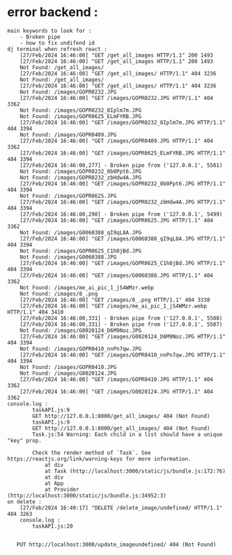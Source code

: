 # error backend :
    main keywords to look for :
        - Broken pipe
        - how to fix undifend id 
    dj terminal when refresh react :
        [27/Feb/2024 16:46:00] "GET /get_all_images HTTP/1.1" 200 1493
        [27/Feb/2024 16:46:00] "GET /get_all_images HTTP/1.1" 200 1493
        Not Found: /get_all_images/
        [27/Feb/2024 16:46:00] "GET /get_all_images/ HTTP/1.1" 404 3236
        Not Found: /get_all_images/
        [27/Feb/2024 16:46:00] "GET /get_all_images/ HTTP/1.1" 404 3236
        Not Found: /images/GOPR0232.JPG
        [27/Feb/2024 16:46:00] "GET /images/GOPR0232.JPG HTTP/1.1" 404 3362
        Not Found: /images/GOPR0232_8Iplm7m.JPG
        Not Found: /images/GOPR0625_ELmFYRB.JPG
        [27/Feb/2024 16:46:00] "GET /images/GOPR0232_8Iplm7m.JPG HTTP/1.1" 404 3394
        Not Found: /images/GOPR0409.JPG
        [27/Feb/2024 16:46:00] "GET /images/GOPR0409.JPG HTTP/1.1" 404 3362
        [27/Feb/2024 16:46:00] "GET /images/GOPR0625_ELmFYRB.JPG HTTP/1.1" 404 3394
        [27/Feb/2024 16:46:00,277] - Broken pipe from ('127.0.0.1', 5501)
        Not Found: /images/GOPR0232_0b0Ppt6.JPG
        Not Found: /images/GOPR0232_zbHdw4A.JPG
        [27/Feb/2024 16:46:00] "GET /images/GOPR0232_0b0Ppt6.JPG HTTP/1.1" 404 3394
        Not Found: /images/GOPR0625.JPG
        [27/Feb/2024 16:46:00] "GET /images/GOPR0232_zbHdw4A.JPG HTTP/1.1" 404 3394
        [27/Feb/2024 16:46:00,290] - Broken pipe from ('127.0.0.1', 5499)
        [27/Feb/2024 16:46:00] "GET /images/GOPR0625.JPG HTTP/1.1" 404 3362
        Not Found: /images/G0060388_qI9qL8A.JPG
        [27/Feb/2024 16:46:00] "GET /images/G0060388_qI9qL8A.JPG HTTP/1.1" 404 3394
        Not Found: /images/GOPR0625_C1h0jBd.JPG
        Not Found: /images/G0060388.JPG
        [27/Feb/2024 16:46:00] "GET /images/GOPR0625_C1h0jBd.JPG HTTP/1.1" 404 3394
        [27/Feb/2024 16:46:00] "GET /images/G0060388.JPG HTTP/1.1" 404 3362
        Not Found: /images/me_ai_pic_1_jS4WMzr.webp
        Not Found: /images/8_.png
        [27/Feb/2024 16:46:00] "GET /images/8_.png HTTP/1.1" 404 3338
        [27/Feb/2024 16:46:00] "GET /images/me_ai_pic_1_jS4WMzr.webp HTTP/1.1" 404 3410
        [27/Feb/2024 16:46:00,331] - Broken pipe from ('127.0.0.1', 5508)
        [27/Feb/2024 16:46:00,331] - Broken pipe from ('127.0.0.1', 5507)
        Not Found: /images/G0020124_D6M9Noz.JPG
        [27/Feb/2024 16:46:00] "GET /images/G0020124_D6M9Noz.JPG HTTP/1.1" 404 3394
        Not Found: /images/GOPR0410_nnPn7qw.JPG
        [27/Feb/2024 16:46:00] "GET /images/GOPR0410_nnPn7qw.JPG HTTP/1.1" 404 3394
        Not Found: /images/GOPR0410.JPG
        Not Found: /images/G0020124.JPG
        [27/Feb/2024 16:46:00] "GET /images/GOPR0410.JPG HTTP/1.1" 404 3362
        [27/Feb/2024 16:46:00] "GET /images/G0020124.JPG HTTP/1.1" 404 3362
    console.log : 
            taskAPI.js:9 
            GET http://127.0.0.1:8000/get_all_images/ 404 (Not Found)
            taskAPI.js:9 
            GET http://127.0.0.1:8000/get_all_images/ 404 (Not Found)
            Task.js:54 Warning: Each child in a list should have a unique "key" prop.

            Check the render method of `Task`. See https://reactjs.org/link/warning-keys for more information.
                at div
                at Task (http://localhost:3000/static/js/bundle.js:172:76)
                at div
                at App
                at Provider (http://localhost:3000/static/js/bundle.js:34952:3)
    on delete : 
        [27/Feb/2024 16:49:17] "DELETE /delete_image/undefined/ HTTP/1.1" 404 3263
        console.log : 
            taskAPI.js:20 
        
        
       PUT http://localhost:3000/update_imageundefined/ 404 (Not Found)